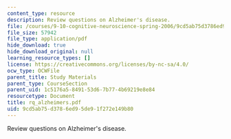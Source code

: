 ```yaml
---
content_type: resource
description: Review questions on Alzheimer's disease.
file: /courses/9-10-cognitive-neuroscience-spring-2006/9cd5ab75d3786ed95de91f272e149b80_rq_alzheimers.pdf
file_size: 57942
file_type: application/pdf
hide_download: true
hide_download_original: null
learning_resource_types: []
license: https://creativecommons.org/licenses/by-nc-sa/4.0/
ocw_type: OCWFile
parent_title: Study Materials
parent_type: CourseSection
parent_uid: 1c5176a5-8491-53d6-7b77-4b69219e8e84
resourcetype: Document
title: rq_alzheimers.pdf
uid: 9cd5ab75-d378-6ed9-5de9-1f272e149b80
---
```

Review questions on Alzheimer's disease.
